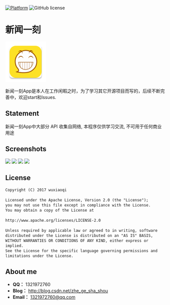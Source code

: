 
[![Platform][1]][2] ![GitHub license][3] 

[1]:https://img.shields.io/badge/platform-Android-blue.svg  
[2]:https://github.com/wuxiaoqi123/news_client
[3]:https://img.shields.io/badge/license-Apache%202-blue.svg

# 新闻一刻
<img src="./img/logo.png" width="128" alt="logo">

新闻一刻App是本人在工作闲暇之时，为了学习其它开源项目而写的，后续不断完善中，欢迎start和Issues.


## Statement
新闻一刻App中大部分 API 收集自网络, 本程序仅供学习交流, 不可用于任何商业用途

## Screenshots
<img width="173" height=“274” src="https://raw.githubusercontent.com/wuxiaoqi123/news_client/master/img/img-1.png"></img>
<img width="173" height=“274” src="https://raw.githubusercontent.com/wuxiaoqi123/news_client/master/img/img-2.png"></img>
<img width="173" height=“274” src="https://raw.githubusercontent.com/wuxiaoqi123/news_client/master/img/img-3.png"></img>
<img width="173" height=“274” src="https://raw.githubusercontent.com/wuxiaoqi123/news_client/master/img/img-4.png"></img>



## License

```
Copyright (C) 2017 wuxiaoqi

Licensed under the Apache License, Version 2.0 (the "License");
you may not use this file except in compliance with the License.
You may obtain a copy of the License at

http://www.apache.org/licenses/LICENSE-2.0

Unless required by applicable law or agreed to in writing, software
distributed under the License is distributed on an "AS IS" BASIS,
WITHOUT WARRANTIES OR CONDITIONS OF ANY KIND, either express or implied.
See the License for the specific language governing permissions and
limitations under the License.
```

## About me
 - **QQ：** 1321972760
 - **Blog：** http://blog.csdn.net/zhe_ge_sha_shou
 - **Email：** 1321972760@qq.com